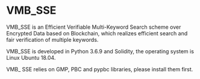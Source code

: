 # VMB_SSE
VMB_SSE is an Efficient Verifiable Multi-Keyword Search scheme over Encrypted Data based on Blockchain, 
which realizes efficient search and fair verification of multiple keywords.

VMB_SSE is developed in Python 3.6.9 and Solidity, the operating system is Linux Ubuntu 18.04.

VMB_ SSE relies on GMP, PBC and pypbc libraries, please install them first.
